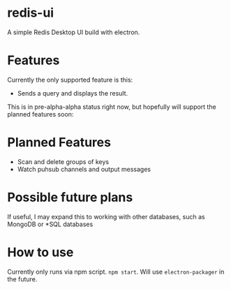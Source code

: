 # redis-ui

A simple Redis Desktop UI build with electron.

# Features

Currently the only supported feature is this:

* Sends a query and displays the result.

This is in pre-alpha-alpha status right now, but hopefully will support the planned features soon:

# Planned Features

* Scan and delete groups of keys
* Watch puhsub channels and output messages

# Possible future plans

If useful, I may expand this to working with other databases, such as MongoDB or *SQL databases

# How to use

Currently only runs via  npm script. `npm start`. Will use `electron-packager` in the future.
